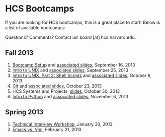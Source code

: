 HCS Bootcamps
=============

If you are looking for HCS bootcamps, this is a great place to start! Below is a list of available bootcamps:

Questions? Comments?
Contact us! board [at] hcs.harvard.edu.

## Fall 2013

1. [Bootcamp Setup](https://github.com/hcs/bootcamp-setup/) and [associated slides](http://goo.gl/jk45W1), September 16, 2013
2. [Intro to UNIX](https://github.com/hcs/bootcamp-unix/) and [associated slides](http://goo.gl/5NJyWw), September 25, 2013
3. [Intro to UNIX, Part 2: Shell Scripts](https://github.com/hcs/bootcamp-unix/wiki/Shell-scripts) and [associated slides](http://goo.gl/kRpD4y), October 9, 2013
4. [Git](https://github.com/hcs/bootcamp-git) and [associated slides](http://goo.gl/siE4CQ), October 23, 2013
5. HCS Systems and Projects, [slides](http://goo.gl/NPuXiq), October 30, 2013
6. [Intro to Python](https://github.com/hcs/bootcamp-python/wiki) and [associated slides](http://goo.gl/9ID3ad), November 6, 2013


## Spring 2013

1. [Technical Interview Workshop](https://github.com/hcs/bootcamp-interviews), January 30, 2013
2. [Emacs vs. Vim](https://github.com/hcs/bootcamp-editors), February 21, 2013
